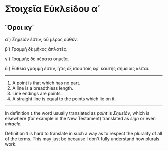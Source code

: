 Στοιχεῖα Εὐκλείδου α΄
=====================

Ὅροι κγ΄
--------

α´) Σημεῖόν ἐστιν, οὗ μέρος οὐθέν.

β΄) Γραμμὴ δὲ μῆκος ἀπλατές.

γ΄) Γραμμῆς δὲ πέρατα σημεῖα.

δ΄) Εὐθεῖα γραμμή ἐστιν, ἥτις ἐξ ἴσου τοῖς ἐφ' ἑαυτῆς σημείοις κεῖται.

---

1) A point is that which has no part.
2) A line is a breadthless length.
3) Line endings are points.
4) A straight line is equal to the points which lie on it.

---

In definition `1` the word usually translated as *point* is *Σημεῖόν*, which is elsewhere (for example in the New Testament) translated as *sign* or even *miracle*.

Definition `3` is hard to translate in such a way as to respect the plurality of all of the terms.  This may just be because I don't fully understand how plurals work.

